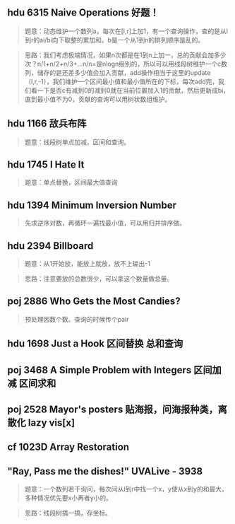 ## hdu 6315 Naive Operations 好题！
>题意：动态维护一个数列a，每次在[l,r]上加1，有一个查询操作，查的是从l到r的ai/bi向下取整的累加和。b是一个从1到n的排列顺序是乱的。

>思路：我们考虑极端情况，如果n次都是在1到n上加一，总的贡献会加多少次？n/1+n/2+n/3+...n/n=是nlogn级别的，所以可以用线段树维护一个c数列，储存的是还差多少值会加入贡献，add操作相当于这里的update（l,r,-1），我们维护一个区间最小值和最小值所在的下标，每次add完，我们看一下是否c有减到0的减到0就在当前位置加入1的贡献，然后更新成bi，直到最小值不为0，贡献的查询可以用树状数组维护。

## hdu 1166 敌兵布阵
>题意：线段树单点加减，区间和查询。

## hdu 1745 I Hate It
>题意：单点替换，区间最大值查询

## hdu 1394 Minimum Inversion Number
>先求逆序对数，再循环一遍找最小值，可以用归并排序做。

## hdu 2394 Billboard 
>题意：从1开始放，能放上就放，放不上输出-1

>思路：注意要放的总数很少，可以拿这个数量做总量。

## poj 2886 Who Gets the Most Candies?
>预处理因数个数。查询的时候传个pair

## hdu 1698 Just a Hook 区间替换 总和查询

## poj 3468 A Simple Problem with Integers 区间加减 区间求和

## poj 2528 Mayor's posters 贴海报，问海报种类，离散化 lazy vis[x]

## cf 1023D Array Restoration

## "Ray, Pass me the dishes!" UVALive - 3938 
>题意：一个数列若干询问，每次问从l到r中找一个x，y使从x到y的和最大，多种情况优先要x小再者y小的。

>思路：线段树搞一搞，存坐标。

